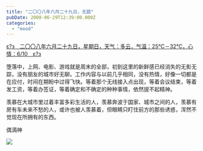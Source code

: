 ```yaml
---
title: "二〇〇八年六月二十九日，无题"
pubDate: 2008-06-29T12:39:00.000Z
categories: 
  - "mood"
---
```


[ε?з　二〇〇八年六月二十九日，星期日，天气：多云，气温：25℃－32℃，心情：6/10　ε?з](https://www.liuweinan.com)

  

堕落中，上网、电影、游戏就是周末的全部，初到这里的新鲜感已经消失的无影无踪，没有朋友的城市好无聊。工作内容与以前几乎相同，没有热情，好像一切都是在应付，时间在期盼中过得飞快。等着那个无线接入点出现，等着会议结束，等着发工资，等着办签证，等着确定和不确定的种种事情，依然提不起精神。

羡慕在大城市里过着丰富多彩生活的人，羡慕奔波于国家、城市之间的人，羡慕有房有车未来不愁的人，或许也被人羡慕着，但眼睛只盯住前方的那些诱惑，浑然不觉现在所拥有的东西。

偶滴神

![](https://spaces.liuweinan.com/Picture/ATaleOfMariAndThreePuppies.png)

